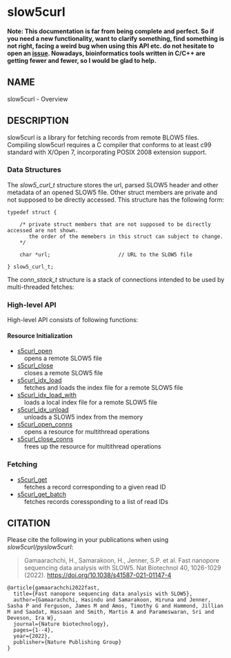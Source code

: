 # slow5curl

**Note: This documentation is far from being complete and perfect. So if you need a new functionality, want to clarify something, find something is not right, facing a weird bug when using this API etc. do not hesitate to open an [issue](https://github.com/BonsonW/slow5curl/issues). Nowadays, bioinformatics tools written in C/C++ are getting fewer and fewer, so I would be glad to help.**

## NAME

slow5curl - Overview

## DESCRIPTION

slow5curl is a library for fetching records from remote BLOW5 files. Compiling slow5curl requires a C compiler that conforms to at least c99 standard with X/Open 7, incorporating POSIX 2008 extension support.

### Data Structures

The *slow5_curl_t* structure stores the url, parsed SLOW5 header and other metadata of an opened SLOW5 file.
Other struct members are private and not supposed to be directly accessed. This structure has the following form:

```
typedef struct {

    /* private struct members that are not supposed to be directly accessed are not shown.
       the order of the memebers in this struct can subject to change.
    */

    char *url;                      // URL to the SLOW5 file

} slow5_curl_t;
```

The *conn_stack_t* structure is a stack of connections intended to be used by multi-threaded fetches:

### High-level API

High-level API consists of following functions:

#### Resource Initialization

* [s5curl_open](s5curl_open.md)<br/>
  &nbsp;&nbsp;&nbsp;&nbsp;opens a remote SLOW5 file
* [s5curl_close](s5curl_close.md)<br/>
  &nbsp;&nbsp;&nbsp;&nbsp;closes a remote SLOW5 file
* [s5curl_idx_load](s5curl_idx_load.md)<br/>
  &nbsp;&nbsp;&nbsp;&nbsp;fetches and loads the index file for a remote SLOW5 file
* [s5curl_idx_load_with](s5curl_idx_load_with.md)<br/>
  &nbsp;&nbsp;&nbsp;&nbsp;loads a local index file for a remote SLOW5 file
* [s5curl_idx_unload](s5curl_idx_unload.md)<br/>
  &nbsp;&nbsp;&nbsp;&nbsp;unloads a SLOW5 index from the memory
* [s5curl_open_conns](s5curl_multi_open.md)<br/>
  &nbsp;&nbsp;&nbsp;&nbsp;opens a resource for multithread operations
* [s5curl_close_conns](s5curl_multi_close.md)<br/>
  &nbsp;&nbsp;&nbsp;&nbsp;frees up the resource for multithread operations

### Fetching
* [s5curl_get](s5curl_get.md)<br/>
  &nbsp;&nbsp;&nbsp;&nbsp;fetches a record corresponding to a given read ID
* [s5curl_get_batch](s5curl_get_batch.md)<br/>
  &nbsp;&nbsp;&nbsp;&nbsp;fetches records coressponding to a list of read IDs

## CITATION

Please cite the following in your publications when using *slow5curl/pyslow5curl*:

> Gamaarachchi, H., Samarakoon, H., Jenner, S.P. et al. Fast nanopore sequencing data analysis with SLOW5. Nat Biotechnol 40, 1026-1029 (2022). https://doi.org/10.1038/s41587-021-01147-4

```
@article{gamaarachchi2022fast,
  title={Fast nanopore sequencing data analysis with SLOW5},
  author={Gamaarachchi, Hasindu and Samarakoon, Hiruna and Jenner, Sasha P and Ferguson, James M and Amos, Timothy G and Hammond, Jillian M and Saadat, Hassaan and Smith, Martin A and Parameswaran, Sri and Deveson, Ira W},
  journal={Nature biotechnology},
  pages={1--4},
  year={2022},
  publisher={Nature Publishing Group}
}
```


<!--
### Low-level API for reading and writing SLOW5 files
* [slow5_open_with](low_level_api/slow5_open_with.md)
    Open a SLOW5 file. User can specify the SLOW5 format.

adding read groups
setting different compression

-->